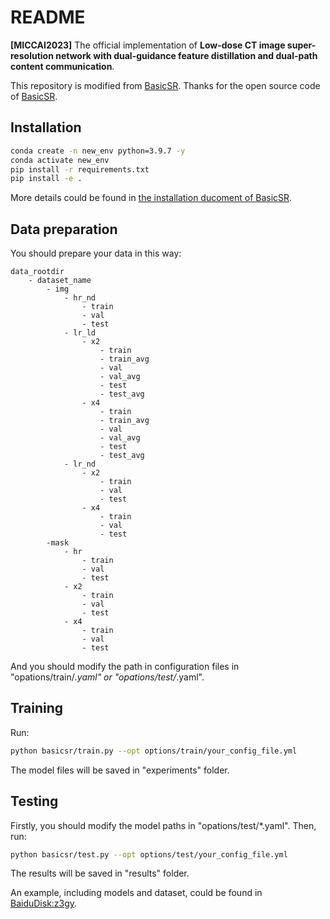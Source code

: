 # README
**[MICCAI2023]** The official implementation of **Low-dose CT image super-resolution network with dual-guidance feature distillation and dual-path content communication**.

This repository is modified from [BasicSR](https://github.com/XPixelGroup/BasicSR). Thanks for the open source code of [BasicSR](https://github.com/XPixelGroup/BasicSR).
## Installation
```bash
conda create -n new_env python=3.9.7 -y
conda activate new_env
pip install -r requirements.txt
pip install -e .
```
More details could be found in [the installation ducoment of BasicSR](https://github.com/XPixelGroup/BasicSR/blob/master/docs/INSTALL.md).
## Data preparation
You should prepare your data in this way:
```
data_rootdir
    - dataset_name
        - img
            - hr_nd
                - train
                - val
                - test
            - lr_ld
                - x2
                    - train
                    - train_avg
                    - val
                    - val_avg
                    - test
                    - test_avg
                - x4
                    - train
                    - train_avg
                    - val
                    - val_avg
                    - test
                    - test_avg
            - lr_nd
                - x2
                    - train
                    - val
                    - test
                - x4
                    - train
                    - val
                    - test
        -mask
            - hr
                - train
                - val
                - test
            - x2
                - train
                - val
                - test
            - x4
                - train
                - val
                - test
```
And you should modify the path in configuration files in "opations/train/*.yaml" or "opations/test/*.yaml".
## Training
Run:
```bash
python basicsr/train.py --opt options/train/your_config_file.yml
```
The model files will be saved in "experiments" folder.
## Testing
Firstly, you should modify the model paths in "opations/test/*.yaml".
Then, run:
```bash
python basicsr/test.py --opt options/test/your_config_file.yml
```
The results will be saved in "results" folder.

An example, including models and dataset, could be found in [BaiduDisk:z3gy](https://pan.baidu.com/s/1l7lXLCOJWeQVZOt_ldtGbg).